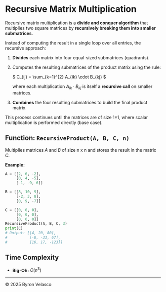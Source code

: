 # **Recursive Matrix Multiplication**

Recursive matrix multiplication is a **divide and conquer algorithm** that multiplies two square matrices by **recursively breaking them into smaller submatrices**.

Instead of computing the result in a single loop over all entries, the recursive approach:

1. **Divides** each matrix into four equal-sized submatrices (quadrants).
2. Computes the resulting submatrices of the product matrix using the rule: 

    $ C_{ij} = \sum_{k=1}^{2} A_{ik} \cdot B_{kj} $  

   where each multiplication $A_{ik} \cdot B_{kj}$ is itself a **recursive call** on smaller matrices.
3. **Combines** the four resulting submatrices to build the final product matrix.

This process continues until the matrices are of size 1×1, where scalar multiplication is performed directly (base case).

## **Function:** `RecursiveProduct(A, B, C, n)`

Multiplies matrices $A$ and $B$ of size n x n and stores the result in the matrix $C$.

**Example:**
```python
A = [[2, 6, -2],
     [0, 4, -5],
     [-1, -9, 6]]

B = [[8, 10, 9],
     [-2, 3, 8],
     [0, 9, -7]]

C = [[0, 0, 0],
     [0, 0, 0],
     [0, 0, 0]]
RecursiveProduct(A, B, C, 3)
print(C)
# Output: [[4, 20, 80],
#          [-8, -33, 67],
#          [10, 17, -123]]
```

## **Time Complexity**

- **Big-Oh:** $O(n^3)$

---

© 2025 Byron Velasco
